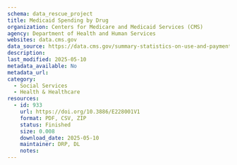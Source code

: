 ```yaml
---
schema: data_rescue_project 
title: Medicaid Spending by Drug
organization: Centers for Medicare and Medicaid Services (CMS)
agency: Department of Health and Human Services
websites: data.cms.gov
data_source: https://data.cms.gov/summary-statistics-on-use-and-payments/medicare-medicaid-spending-by-drug/medicaid-spending-by-drug
description: 
last_modified: 2025-05-10
metadata_available: No
metadata_url: 
category:
  - Social Services 
  - Health & Healthcare 
resources:
  - id: 933
    url: https://doi.org/10.3886/E228001V1
    format: PDF, CSV, ZIP
    status: Finished
    size: 0.008
    download_date: 2025-05-10
    maintainer: DRP, DL
    notes: 
---
```

